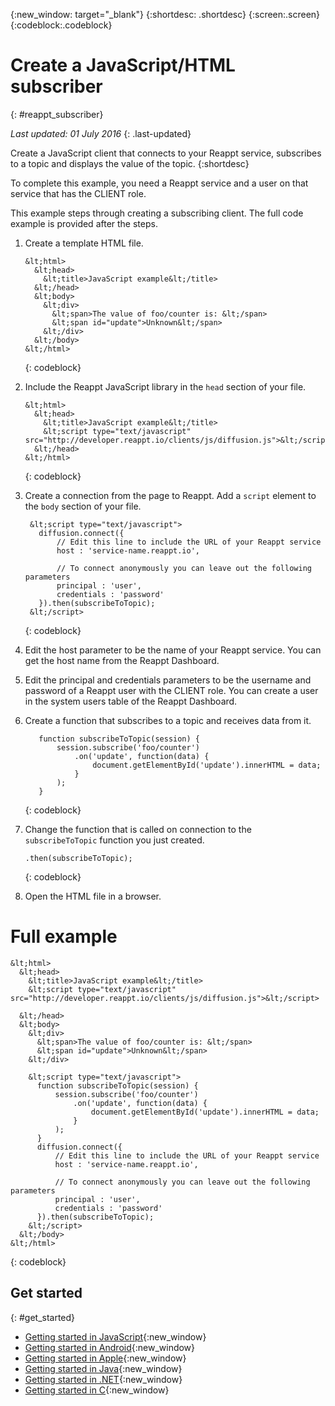 {:new_window: target="_blank"}
{:shortdesc: .shortdesc}
{:screen:.screen}
{:codeblock:.codeblock}


# Create a JavaScript/HTML subscriber
{: #reappt_subscriber}

*Last updated: 01 July 2016*
{: .last-updated}


Create a JavaScript client that connects to your Reappt service, subscribes to a topic and displays the value of the topic.
{:shortdesc}


To complete this example, you need a Reappt service and a user on that service that has the CLIENT role. 


This example steps through creating a subscribing client. The full code example is provided after the steps.


1. Create a template HTML file.
   ```
   &lt;html>
     &lt;head>
       &lt;title>JavaScript example&lt;/title>    
     &lt;/head>
     &lt;body>
       &lt;div>
         &lt;span>The value of foo/counter is: &lt;/span>
         &lt;span id="update">Unknown&lt;/span>
       &lt;/div>
     &lt;/body>
   &lt;/html>
   ```
   {: codeblock}

2. Include the Reappt JavaScript library in the `head` section of your file.
   ```
   &lt;html>
     &lt;head>
       &lt;title>JavaScript example&lt;/title>
       &lt;script type="text/javascript" src="http://developer.reappt.io/clients/js/diffusion.js">&lt;/script>
     &lt;/head>
   &lt;/html>
   ```
   {: codeblock}

3. Create a connection from the page to Reappt. Add a `script` element to the `body` section of your file.
   ```
    &lt;script type="text/javascript">
      diffusion.connect({
          // Edit this line to include the URL of your Reappt service
          host : 'service-name.reappt.io',
          
          // To connect anonymously you can leave out the following parameters
          principal : 'user',
          credentials : 'password'
      }).then(subscribeToTopic);
    &lt;/script>
   ```
   {: codeblock}

4. Edit the host parameter to be the name of your Reappt service.
   You can get the host name from the Reappt Dashboard.

5. Edit the principal and credentials parameters to be the username and password of a Reappt user with the CLIENT role.
   You can create a user in the system users table of the Reappt Dashboard.

6. Create a function that subscribes to a topic and receives data from it.
   ```
      function subscribeToTopic(session) {
          session.subscribe('foo/counter')
              .on('update', function(data) {
                  document.getElementById('update').innerHTML = data;
              }
          );
      }
   ```
   {: codeblock}

7. Change the function that is called on connection to the `subscribeToTopic` function you just created.
   ```
   .then(subscribeToTopic);

   ```
   {: codeblock}

8. Open the HTML file in a browser.



# Full example 
```
&lt;html>
  &lt;head>
    &lt;title>JavaScript example&lt;/title>
    &lt;script type="text/javascript" src="http://developer.reappt.io/clients/js/diffusion.js">&lt;/script>
    
  &lt;/head>
  &lt;body>
    &lt;div>
      &lt;span>The value of foo/counter is: &lt;/span>
      &lt;span id="update">Unknown&lt;/span>
    &lt;/div>

    &lt;script type="text/javascript">
      function subscribeToTopic(session) {
          session.subscribe('foo/counter')
              .on('update', function(data) {
                  document.getElementById('update').innerHTML = data;
              }
          );
      }
      diffusion.connect({
          // Edit this line to include the URL of your Reappt service
          host : 'service-name.reappt.io',
          
          // To connect anonymously you can leave out the following parameters
          principal : 'user',
          credentials : 'password'
      }).then(subscribeToTopic);
    &lt;/script>
  &lt;/body>
&lt;/html>
```
{: codeblock}




## Get started
{: #get_started}

* [Getting started in JavaScript](http://developer.reappt.io/docs/manual/html/developerguide/apis/javascript/getting_started.html){:new_window}
* [Getting started in Android](http://developer.reappt.io/docs/manual/html/developerguide/apis/android/getting_started.html){:new_window}
* [Getting started in Apple](http://developer.reappt.io/docs/manual/html/developerguide/apis/apple/getting_started.html){:new_window}
* [Getting started in Java](http://developer.reappt.io/docs/manual/html/developerguide/apis/java/getting_started.html){:new_window}
* [Getting started in .NET](http://developer.reappt.io/docs/manual/html/developerguide/apis/dotnet/getting_started.html){:new_window}
* [Getting started in C](http://developer.reappt.io/docs/manual/html/developerguide/apis/c/getting_started_c.html){:new_window}

 
